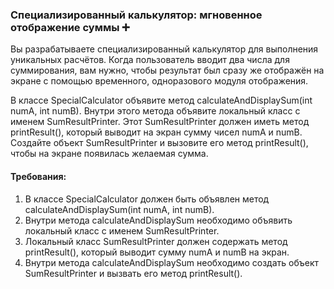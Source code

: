 
### Специализированный калькулятор: мгновенное отображение суммы ➕

Вы разрабатываете специализированный калькулятор для выполнения уникальных расчётов. Когда пользователь вводит два числа для суммирования, вам нужно, чтобы результат был сразу же отображён на экране с помощью временного, одноразового модуля отображения.

В классе SpecialCalculator объявите метод calculateAndDisplaySum(int numA, int numB). Внутри этого метода объявите локальный класс с именем SumResultPrinter. Этот SumResultPrinter должен иметь метод printResult(), который выводит на экран сумму чисел numA и numB. Создайте объект SumResultPrinter и вызовите его метод printResult(), чтобы на экране появилась желаемая сумма.

#### Требования:
1. В классе SpecialCalculator должен быть объявлен метод calculateAndDisplaySum(int numA, int numB).
2. Внутри метода calculateAndDisplaySum необходимо объявить локальный класс с именем SumResultPrinter.
3. Локальный класс SumResultPrinter должен содержать метод printResult(), который выводит сумму numA и numB на экран.
4. Внутри метода calculateAndDisplaySum необходимо создать объект SumResultPrinter и вызвать его метод printResult().